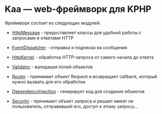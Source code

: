 # Kaa &mdash; web-фреймворк для KPHP

Фреймворк состоит из следующих модулей:

+ [HttpMessage](docs/HttpMessage.md) - предоставляет классы для удобной работы с запросами и ответами HTTP

+ [EventDispatcher](docs/EventDispatcher.md) - отправка и подписка на сообщения

+ [HttpKernel](docs/HttpKernel.md) - обработка HTTP-запроса от самого начала до ответа

+ [Validator](docs/Validator.md) - валидация полей объектов

+ [Router](docs/Router.md) - принимает объект Request и возвращает callback, который нужно вызвать для его обработки

+ [DependencyInjection](docs/DependencyInjection.md) - генерирует код для создания объектов

+ [Security](docs/Security.md) - принимает объект запроса и решает имеет ли пользователь, отправивший его, доступ к этому запросу...
